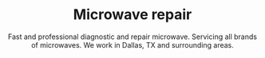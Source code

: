 ---
layout: index
keyword: Microwave repair
title: Microwave repair
subtitle: "Fast and professional diagnostic and repair microwave. Servicing all brands of microwaves. We work in Dallas, TX and surrounding areas."
---
